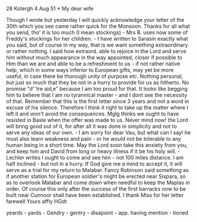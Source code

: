 28 Kotergh 4 Aug 51
 <Monday>*
My dear wife

Though I wrote but yesterday I will quickly acknowledge your letter of the 30th which you see came rather quick for the Monsoon. Thanks for all what you send, tho' it is too much (I mean stockings) - Mrs B. uses now some of Freddy's stockings for her children. - I have written to Sarasin exactly what you said, but of course in my way, that is we want something extraordinary or rather nothing. I said how extraord. able to rejoice in the Lord and serve him without much appearance in the way appointed, closer if possible to Him than we are and able to be a refreshment to us - if not rather native help, which in some ways inferior to European gifts, may yet be more useful, in case there be thorough unity of purpose etc. Nothing personal, but just so much that they be not in a hurry to provide for us as hitherto. No promise "d'ˆtre aid‚e" because I am too proud for that. It looks like begging him to believe that I am no tyrannical master - and I dont see the necessity of that. Remember that this is the first letter since 3 years and not a word in excuse of his silence. Therefore I think it right to take up the matter where I left it and won't avoid the consequences. Mglg thinks we ought to have resisted in Basle when the offer was made to us. Never mind now! the Lord will bring good out of it, for after all it was done in simplicity and not to serve any ideas of our own. - I am sorry for dear Vau, but what can I say! he must also learn weakness and pain - or he would not be tolerable to any human being in a short time. May the Lord soon take this anxiety from you, and keep him and David from long or heavy illness if it be his holy will. - Lechler writes I ought to come and see him - not 100 miles distance. I am half inclined - but not in a hurry. If God give me a mind to accept it, it will serve as a trial for my return to Malabar. Fancy Robinson said something as if another station for European soldier's might be erected near Sispara, so as to overlook Malabar and come down when needful to keep the Maplas in order. Of course this only after the success of the first barracks now to be built near Cunnoor shall have been established. I thank Miss for her letter farewell
 Yours affly HGdt

yeards - yards - Gendry - gentry - disapoint - app. having mention - tioned 
